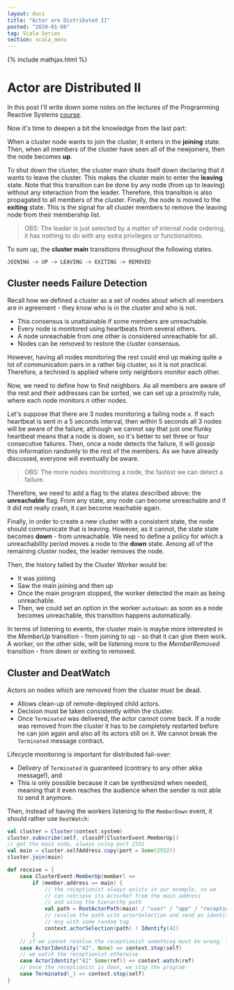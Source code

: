 ```yaml
---
layout: docs
title: "Actor are Distributed II"
posted: "2020-01-08"
tag: Scala Series
section: scala_menu
---
```


{% include mathjax.html %}

# Actor are Distributed II

In this post I'll write down some notes on the lectures of the Programming Reactive Systems [course](https://www.edx.org/course/programming-reactive-systems).

Now it's time to deepen a bit the knowledge from the last part:

When a cluster node wants to join the cluster, it enters in the **joining** state. Then, when all members of the cluster have seen all of the newjoiners, then the node becomes **up**.

To shut down the cluster, the cluster main shuts itself down declaring that it wants to leave the cluster. This makes the cluster main to enter the **leaving** state. Note that this transition can be done by any node (from up to leaving) without any interaction from the leader. Therefore, this transition is also propagated to all members of the cluster. Finally, the node is moved to the **exiting** state. This is the signal for all cluster members to remove the leaving node from their membership list.

> OBS: The leader is just selected by a matter of internal node ordering, it has nothing to do with any extra privileges or functionalities.

To sum up, the **cluster main** transitions throughout the following states.

`JOINING -> UP -> LEAVING -> EXITING -> REMOVED`

## Cluster needs Failure Detection

Recall how we defined a cluster as a set of nodes about which all members are in agreement - they know who is in the cluster and who is not.

* This consensus is unattainable if some members are unreachable.
* Every node is monitored using heartbeats from several others.
* A node unreachable from one other is considered unreachable for all.
* Nodes can be removed to restore the cluster consensus.

However, having all nodes monitoring the rest could end up making quite a lot of communication pairs in a rather big cluster, so it is not practical. Therefore, a technied is applied where only neighbors monitor each other.

Now, we need to define how to find neighbors. As all members are aware of the rest and their addresses can be sorted, we can set up a proximity rule, where each node monitors $n$ other nodes.

Let's suppose that there are 3 nodes monitoring a failing node $x$. If each heartbeat is sent in a 5 seconds interval, then within 5 seconds all 3 nodes will be aware of the failure, although we cannot say that just one flunky heartbeat means that a node is down, so it's better to set three or four consecutive failures. Then, once a node detects the failure, it will *gossip* this information randomly to the rest of the members. As we have already discussed, everyone will eventually be aware.

> OBS: The more nodes monitoring a node, the fastest we can detect a failure.

Therefore, we need to add a flag to the states described above: the **unreachable** flag. From any state, any node can become unreachable and if it did not really crash, it can become reachable again.

Finally, in order to create a new cluster with a consistent state, the node should communicate that is leaving. However, as it cannot, the state state becomes **down** - from unreachable. We need to define a policy for which a unreachability period moves a node to the **down** state. Among all of the remaining cluster nodes, the leader removes the node.

Then, the history talled by the Cluster Worker would be:

* It was joining
* Saw the main joining and then up
* Once the main program stopped, the worker detected the main as being unreachable.
* Then, we could set an option in the worker `autodown`: as soon as a node becomes unreachable, this transition happens automatically.

In terms of listening to events, the cluster main is maybe more interested in the *MemberUp* transition - from joining to up - so that it can give them work. A worker, on the other side, will be listening more to the *MemberRemoved* transition - from down or exiting to removed.

## Cluster and DeatWatch

Actors on nodes which are removed from the cluster must be dead.

* Allows clean-up of remote-deployed child actors.
* Decision must be taken consistently within the cluster.
* Once `Terminated` was delivered, the actor cannot come back. If a node was removed from the cluster it has to be completely restarted before he can join again and also all its actors still on it. We cannot break the `Terminated` message contract.

Lifecycle monitoring is important for distributed fail-over:

* Delivery of `Terminated` is guaranteed (contrary to any other akka message!), and
* This is only possible because it can be synthesized when needed, meaning that it even reaches the audience when the sender is not able to send it anymore.

Then, instead of having the workers listening to the `MemberDown` event, it should rather use `DeatWatch`:

```scala
val cluster = Cluster(context.system)
cluster.subscribe(self, classOf[ClusterEvent.MemberUp])
// get the main node, always using port 2552
val main = cluster.selfAddress.copy(port = Some(2552))
cluster.join(main)

def receive = {
    case ClusterEvent.MemberUp(member) =>
        if (member.address == main) {
            // the receptionist always exists in our example, so we
            // can retrieve its ActorRef from the main address
            // and using the hierarchy path
            val path = RootActorPath(main) / "user" / "app" / "receptionist"
            // resolve the path with actorSelection and send an identify
            // msg with some random tag
            context.actorSelection(path) ! Identify(42)
        }
    // if we cannot resolve the receptionist something must be wrong, let's stop
    case ActorIdentity("42", None) => context.stop(self)
    // we watch the receptionist otherwise
    case ActorIdentity("42" Some(ref)) => context.watch(ref)
    // once the receptionist is down, we stop the program
    case Terminated(_) => context.stop(self)
}
```

